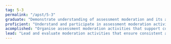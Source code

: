 ```yaml
---
tag: 5-3
permalink: "/apst/5-3"
graduate: "Demonstrate understanding of assessment moderation and its application to support consistent and comparable judgements of student learning."
proficient: "Understand and participate in assessment moderation activities to support consistent and comparable judgements of student learning."
acomplished: "Organise assessment moderation activities that support consistent and comparable judgements of student learning."
lead: "Lead and evaluate moderation activities that ensure consistent and comparable judgements of student learning to meet curriculum and school or system requirements."
---
```

